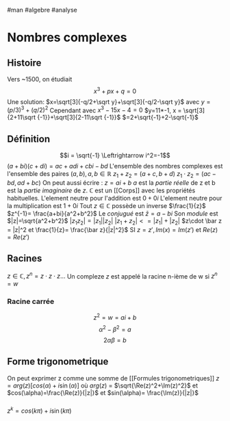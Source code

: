 #man #algebre #analyse 
# Nombres complexes
## Histoire
Vers ~1500, on étudiait
$$x^3+px+q=0$$
Une solution: $x=\sqrt[3]{-q/2+\sqrt y}+\sqrt[3]{-q/2-\sqrt y}$
avec $y = (p/3)^3+(q/2)^2$
Cependant avec $x^3-15x-4 =0$
$y=11*-1, x = \sqrt[3]{2+11\sqrt {-1}}+\sqrt[3]{2-11\sqrt {-1}}$
$=2+\sqrt{-1}+2-\sqrt{-1}$
## Définition
$$i = \sqrt{-1} \Leftrightarrow i^2=-1$$
$(a+bi)(c+di)=ac+adi+cbi-bd$
L'ensemble des nombres complexes est l'ensemble des paires $(a,b), a,b \in  \mathbb{R}$
$z_1+z_2=(a+c,b+d)$
$z_1 \cdot z_2 = (ac-bd,ad+bc)$
On peut aussi écrire : $z = ai +b$
$a$ est la _partie réelle_ de z et b est la _partie imaginaire_ de $z$.
$\mathbb{C}$ est un [[Corps]] avec les propriétés  habituelles.
L'element neutre pour l'addition est $0+0i$
L'element neutre pour la multiplication est $1+0i$
Tout $z\in \mathbb{C}$ possède un inverse $\frac{1}{z}$
$z^{-1}= \frac{a+bi}{a^2+b^2}$
Le  _conjugué_ est $\bar z= a-bi$
Son _module_ est $|z|=\sqrt{a^2+b^2}$
$|z_1z_2|=|z_1||z_2|$
$|z_1+z_2|<=|z_1|+|z_2|$
$z\cdot \bar z = |z|^2 et \frac{1}{z}= \frac{\bar z}{|z|^2}$
SI $z = z',Im(x)= Im(z')$ et $Re(z)=Re(z')$
## Racines
$z\in \mathbb{C}, z^n =z\cdot z\cdot z...$
Un compleze $z$ est appelé la racine n-ième de w si $z^n=w$
### Racine carrée
$$z^2 = w = ai+b$$
$$\alpha^2-\beta^2=a$$
$$2\alpha\beta=b$$
## Forme  trigonometrique
On peut exprimer z comme une somme de [[Formules trigonometriques]]
$z = arg(z)[cos(\alpha)+i\sin(\alpha)]$
où $arg(z)$ = $\sqrt{\Re(z)^2+\Im(z)^2}$ et
$cos(\alpha)=\frac{\Re(z)}{|z|}$ et $sin(\alpha)= \frac{\Im(z)}{|z|}$
###
$z^k= cos(k\pi)+ i\sin(k\pi)$